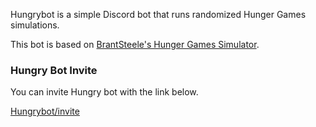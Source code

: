 Hungrybot is a simple Discord bot that runs randomized Hunger Games simulations.

This bot is based on [BrantSteele's Hunger Games Simulator](http://brantsteele.net/hungergames/).

### Hungry Bot Invite

You can invite Hungry bot with the link below.

[Hungrybot/invite](https://discord.com/oauth2/authorize?client_id=736639273821929483&scope=bot&permissions=125952)
